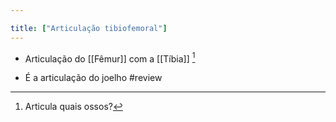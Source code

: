 ```yaml
---

title: ["Articulação tibiofemoral"]
---
```

+ Articulação do [[Fêmur]] com a [[Tíbia]] [^695043]

[^695043]: Articula quais ossos?

+ É a articulação do joelho
#review 
